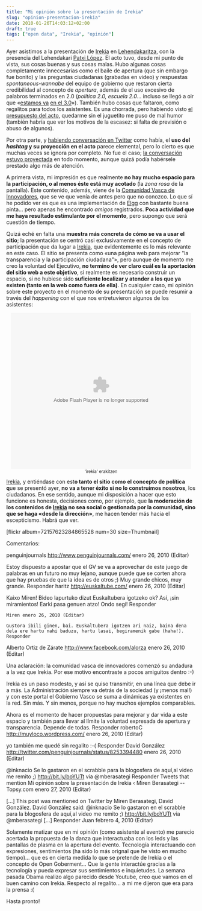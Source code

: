 ```yaml
---
title: "Mi opinión sobre la presentación de Irekia"
slug: "opinion-presentacion-irekia"
date: 2010-01-26T14:03:12+02:00
draft: true
tags: ["open data", "Irekia", "opinión"]
---
```


Ayer asistimos a la presentación de <a href="http://www.irekia.euskadi.net/">Irekia</a> en <a href="http://maps.google.com/maps?f=q&amp;source=s_q&amp;hl=en&amp;geocode=&amp;q=lehendakaritza,+calle+navarra,+gasteiz&amp;sll=43.320725,-1.984449&amp;sspn=0.38965,1.056747&amp;ie=UTF8&amp;hq=lehendakaritza,&amp;hnear=Calle+de+Navarra,+01007+Vitoria-Gasteiz,+Spain&amp;t=h&amp;z=16&amp;iwloc=A">Lehendakaritza</a>, con la presencia del Lehendakari <a href="http://www.patxilopez.com/">Patxi López</a>. El acto tuvo, desde mi punto de vista, sus cosas buenas y sus cosas malas. Hubo algunas cosas completamente innecesarias como el baile de apertura (que sin embargo fue bonito) y las preguntas ciudadanas (grabadas en video) y respuestas <em>spontaneous-wannabe</em> del equipo de gobierno que restaron cierta credibilidad al concepto de <em>apertura</em>, además de el uso excesivo de palabros terminados en 2.0 (<em>política 2.0, escuela 2.0</em>... incluso se llegó a oir que «<a href="http://twitter.com/javikarni/statuses/8201154628">estamos ya</a> <a href="http://twitter.com/aitorgarciarey/statuses/8201153023">en el 3.0</a>»). También hubo cosas que faltaron, como regalitos para todos los asistentes. Es una chorrada, pero habiendo visto <a href="http://www.irekia.euskadi.net/es/news/908-acto-presentacion-nueva-web-del-gobierno-vasco-irekia">el presupuesto del acto</a>, quedarme sin el juguetito me puso de mal humor (también habría que ver los motivos de la escasez: si falta de previsión o abuso de algunos). <!--more Lee el resto, también hay cosas buenas-->

Por otra parte, y <a href="http://search.twitter.com/search?q=%23irekia">habiendo conversación en Twitter</a> como  había, el <strong>uso del <em>hashtag </em>y su proyección en el acto</strong> parece elemental, pero lo cierto es que muchas veces se ignora por completo. No fue el caso; <a href="http://twubs.com/irekia">la conversación estuvo proyectada</a> en todo momento, aunque quizá podía habérsele prestado algo más de atención.

A primera vista, mi impresión es que realmente <strong>no hay mucho espacio para la participación, o al menos éste está muy acotado</strong> (la <em>zona rosa</em> de la pantalla). Este contenido, además, viene de la <a href="http://www.comunidadvascainnovadores.net/">Comunidad Vasca de Innovadores</a>, que se ve que venía de antes pero que no conozco. Lo que sí he podido ver es que es una implementación de <a href="http://elgg.org/">Elgg</a> con bastante buena pinta... pero apenas he encontrado <em>amigos</em> registrados. <strong>Poca actividad que me haya resultado estimulante por el momento</strong>, pero supongo que será cuestión de tiempo.

Quizá eché en falta una <strong>muestra más concreta de cómo se va a usar el sitio</strong>; la presentación se centró casi exclusivamente en el concepto de participación que da lugar a <a href="http://www.irekia.euskadi.net">Irekia</a>, que evidentemente es lo más relevante en este caso. El sitio se presenta como «una página web para mejorar "la transparencia y la participación ciudadana"», pero aunque de momento me creo la voluntad del Ejecutivo, <strong>no termino de ver claro cuál es la aportación del sitio web a este objetivo</strong>, si realmente es necesario construir un espacio, si no hubiese sido<strong> suficiente localizar y atender a los que ya existen (tanto en la web como fuera de ella)</strong>. En cualquier caso, mi opinión sobre este proyecto en el momento de su presentación se puede resumir a través del <em>happening </em>con el que nos entretuvieron algunos de los asistentes:
<div style="margin: 10px auto; width: 480px;"><object classid="clsid:d27cdb6e-ae6d-11cf-96b8-444553540000" width="480" height="414" codebase="http://download.macromedia.com/pub/shockwave/cabs/flash/swflash.cab#version=6,0,40,0"><param name="src" value="http://blip.tv/play/AYHAsGMC" /><param name="allowfullscreen" value="true" /><embed type="application/x-shockwave-flash" width="480" height="414" src="http://blip.tv/play/AYHAsGMC" allowfullscreen="true"></embed></object>
<p style="font-size: .8em; text-align: center; margin-top: 0; padding-top: 0;">'irekia' erakitzen</p>

</div>
<a href="http://irekia.euskadi.net">Irekia</a>, y entiéndase con est<strong>o tanto el sitio como el concepto de política q</strong>ue se presentó ayer, <strong>no va a tener éxito si no lo construimos nosotros</strong>, los ciudadanos. En ese sentido, aunque mi disposición a hacer que esto funcione es honesta, decisiones como, por ejemplo, que <strong>la moderación de los contenidos de <a href="http://irekia.euskadi.net/">Irekia</a> no sea social o gestionada por la comunidad, sino que se haga «desde la dirección»</strong>, me hacen tender más hacia el escepticismo. Habrá que ver.

[flickr album=72157623284865528 num=30 size=Thumbnail] 


Comentarios:


penguinjournals http://www.penguinjournals.com/ enero 26, 2010 (Editar)

Estoy dispuesto a apostar que el GV se va a aprovechar de este juego de palabras en un futuro no muy lejano, aunque puede que se corten ahora que hay pruebas de que la idea es de otros ;)
Muy grande chicos, muy grande.
Responder
haritz http://euskaltube.com/ enero 26, 2010 (Editar)

Kaixo Miren!
Bideo lapurtuko dizut Euskaltubera igotzeko ok? Así, ¡sin miramientos!
Earki pasa genuen atzo! Ondo segi!
Responder

    Miren enero 26, 2010 (Editar)

    Gustora ibili ginen, bai. Euskaltubera igotzen ari naiz, baina dena dela ere hartu nahi baduzu, hartu lasai, begiramenik gabe (haha!).
    Responder

Alberto Ortiz de Zárate http://www.facebook.com/alorza enero 26, 2010 (Editar)

Una aclaración: la comunidad vasca de innovadores comenzó su andadura a la vez que Irekia. Por ese motivo encontraste a pocos amiguitos dentro :-)

Irekia es un paso modesto, y así se quiso transmitir, en una línea que debe ir a más. La Administración siempre va detrás de la sociedad (y ¡menos mal!) y con este portal el Gobierno Vasco se suma a dinámicas ya existentes en la red. Sin más. Y sin menos, porque no hay muchos ejemplos comparables.

Ahora es el momento de hacer propuestas para mejorar y dar vida a este espacio y también para llevar al límite la voluntad expresada de apertura y transparencia. Depende de todas.
Responder
robertoC http://muyloco.wordpress.com/ enero 26, 2010 (Editar)

yo también me quedé sin regalito :-(
Responder
David González http://twitter.com/penguinjournals/status/8253394480 enero 26, 2010 (Editar)

@inknacio Se lo gastaron en el scrabble para la blogosfera de aquí,al video me remito ;) http://bit.ly/boYUTt via @mberasategi
Responder
Tweets that mention Mi opinión sobre la presentación de Irekia ‹ Miren Berasategi -- Topsy.com enero 27, 2010 (Editar)

[…] This post was mentioned on Twitter by Miren Berasategi, David González. David González said: @inknacio Se lo gastaron en el scrabble para la blogosfera de aquí,al video me remito ;) http://bit.ly/boYUTt via @mberasategi […]
Responder
Juan febrero 4, 2010 (Editar)

Solamente matizar que en mi opinión (como asistente al evento) me parecio acertada la propuesta de la danza que interactuaba con los leds y las pantallas de plasma en la apertura del evento. Tecnología interactuando con expresiones, sentimientos (ha sido lo más orignal que he visto en mucho tiempo)… que es en cierta medida lo que se pretende de Irekia o el concepto de Open Goberment… Que la gente interactúe gracias a la tecnología y pueda expresar sus sentimientos e inquietudes. La semana pasada Obama realizo algo parecido desde Youtube, creo que vamos en el buen camino con Irekia.
Respecto al regalito… a mi me dijeron que era para la prensa :(

Hasta pronto!
